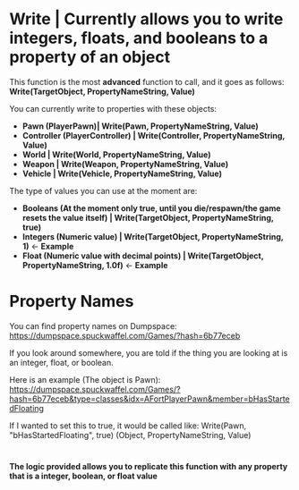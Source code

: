 # Write | Currently allows you to write integers, floats, and booleans to a property of an object

This function is the most **advanced** function to call, and it goes as follows: **Write(TargetObject, PropertyNameString, Value)**

You can currently write to properties with these objects: 
- **Pawn (PlayerPawn)| Write(Pawn, PropertyNameString, Value)**
- **Controller (PlayerController) | Write(Controller, PropertyNameString, Value)**
- **World | Write(World, PropertyNameString, Value)**
- **Weapon | Write(Weapon, PropertyNameString, Value)**
- **Vehicle | Write(Vehicle, PropertyNameString, Value)**

The type of values you can use at the moment are:
- **Booleans (At the moment only true, until you die/respawn/the game resets the value itself) | Write(TargetObject, PropertyNameString, true)**
- **Integers (Numeric value) | Write(TargetObject, PropertyNameString, 1)** <- **Example**
- **Float (Numeric value with decimal points) | Write(TargetObject, PropertyNameString, 1.0f)** <- **Example**

# Property Names

You can find property names on Dumpspace: https://dumpspace.spuckwaffel.com/Games/?hash=6b77eceb

If you look around somewhere, you are told if the thing you are looking at is an integer, float, or boolean.

Here is an example (The object is Pawn): https://dumpspace.spuckwaffel.com/Games/?hash=6b77eceb&type=classes&idx=AFortPlayerPawn&member=bHasStartedFloating

If I wanted to set this to true, it would be called like: Write(Pawn, "bHasStartedFloating", true)
                                                               (Object, PropertyNameString, Value)
#
**The logic provided allows you to replicate this function with any property that is a integer, boolean, or float value**
